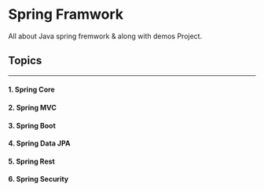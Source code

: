 # Spring Framwork 
All about Java spring fremwork &amp; along with demos Project.

<h2>Topics</h2>
<hr>
<h4> 1. Spring Core </h4>
<h4> 2. Spring MVC </h4>
<h4> 3. Spring Boot </h4>
<h4> 4. Spring Data JPA </h4>
<h4> 5. Spring Rest </h4>
<h4> 6. Spring Security </h4>
